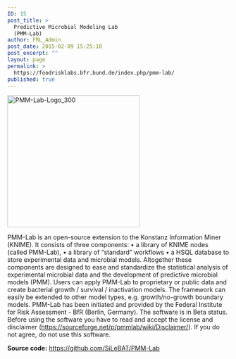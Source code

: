 ```yaml
---
ID: 15
post_title: >
  Predictive Microbial Modeling Lab
  (PMM-Lab)
author: FRL_Admin
post_date: 2015-02-09 15:25:10
post_excerpt: ""
layout: page
permalink: >
  https://foodrisklabs.bfr.bund.de/index.php/pmm-lab/
published: true
---
```

<img class="aligncenter size-full wp-image-1270" src="https://foodrisklabs.bfr.bund.de/wp-content/uploads/2015/02/PMM-Lab-Logo_3001.png" alt="PMM-Lab-Logo_300" width="300" height="300" />

PMM-Lab is an open-source extension to the Konstanz Information Miner (KNIME). It consists of three components:
• a library of KNIME nodes (called PMM-Lab),
• a library of “standard” workflows
• a HSQL database to store experimental data and microbial models.
Altogether these components are designed to ease and standardize the statistical analysis of experimental microbial data and the development of predictive microbial models (PMM). Users can apply PMM-Lab to proprietary or public data and create bacterial growth / survival / inactivation models. The framework can easily be extended to other model types, e.g. growth/no-growth boundary models. PMM-Lab has been initiated and provided by the Federal Institute for Risk Assessment - BfR (Berlin, Germany). The software is in Beta status. Before using the software you have to read and accept the license and disclaimer (<a href="https://sourceforge.net/p/pmmlab/wiki/Disclaimer/">https://sourceforge.net/p/pmmlab/wiki/Disclaimer/</a>). If you do not agree, do not use this software.

<strong>Source code:</strong> <a href="https://github.com/SiLeBAT/PMM-Lab">https://github.com/SiLeBAT/PMM-Lab</a>